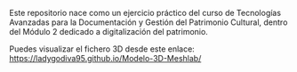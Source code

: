 Este repositorio nace como un ejercicio práctico del curso de Tecnologías Avanzadas para la Documentación y Gestión del Patrimonio Cultural, dentro del Módulo 2 dedicado a digitalización del patrimonio.

Puedes visualizar el fichero 3D desde este enlace: https://ladygodiva95.github.io/Modelo-3D-Meshlab/

